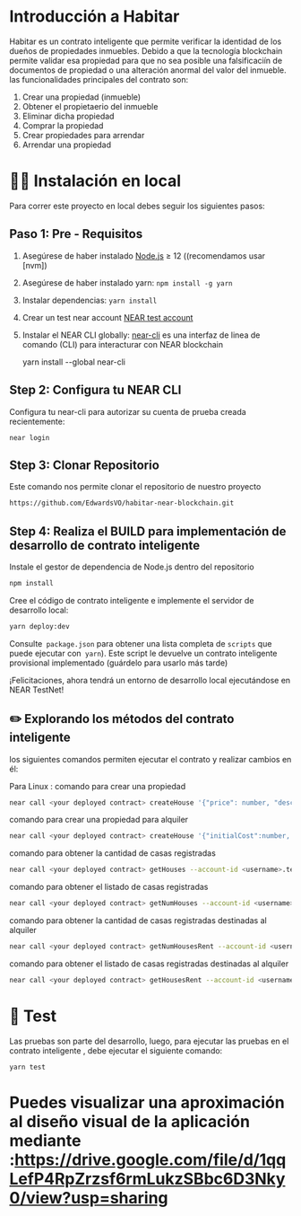 Introducción a Habitar
==================

Habitar es un contrato inteligente que permite verificar la identidad de los dueños de propiedades inmuebles. Debido a que la tecnología blockchain permite validar esa propiedad para que no sea posible una falsificaciín de documentos de propiedad o una alteración anormal del valor del inmueble. 
las funcionalidades principales del contrato son:

1. Crear una propiedad (inmueble)
2. Obtener el propietaerio del inmueble
3. Eliminar dicha propiedad
4. Comprar la propiedad
5. Crear propiedades para arrendar
6. Arrendar una propiedad

 


👨‍💻 Instalación en local
===========

Para correr este proyecto en local debes seguir los siguientes pasos:

Paso 1: Pre - Requisitos
------------------------------

1. Asegúrese de haber instalado [Node.js] ≥ 12 ((recomendamos usar [nvm])
2. Asegúrese de haber instalado yarn: `npm install -g yarn`
3. Instalar dependencias: `yarn install`
4. Crear un test near account [NEAR test account]
5. Instalar el NEAR CLI globally: [near-cli] es una interfaz de linea de comando (CLI) para interacturar con NEAR blockchain

    yarn install --global near-cli

Step 2: Configura tu NEAR CLI
-------------------------------

Configura tu near-cli para autorizar su cuenta de prueba creada recientemente:

    near login
    
Step 3: Clonar Repositorio
-------------------------------    

Este comando nos permite clonar el repositorio de nuestro proyecto 

```bash
https://github.com/EdwardsVO/habitar-near-blockchain.git
```


Step 4: Realiza el BUILD para implementación de desarrollo de contrato inteligente 
------------------------------------------------------------------------------------

Instale el gestor de dependencia de Node.js dentro del repositorio

```bash
npm install
```

Cree el código de contrato inteligente e implemente el servidor de desarrollo local: 
```bash
yarn deploy:dev
```
Consulte` package.json` para obtener una lista completa de `scripts` que puede ejecutar con` yarn`). Este script le devuelve un contrato inteligente provisional
implementado (guárdelo para
usarlo más tarde)


¡Felicitaciones, ahora tendrá un entorno de desarrollo local ejecutándose en NEAR TestNet!


✏️ Explorando los métodos del contrato inteligente 
--------------------------------------------
los siguientes comandos permiten ejecutar el contrato y realizar cambios en él:

Para Linux :
comando para crear una propiedad

```bash
near call <your deployed contract> createHouse '{"price": number, "description": string, "location": string, "rooms": number, "toilets": number, "size": number}' --account-id <username>.testnet --deposit amount
```

comando para crear una propiedad para alquiler

```bash
near call <your deployed contract> createHouse '{"initialCost":number, "price": number, "description": string, "location": string, "rooms": number, "toilets": number, "size": number}' --account-id <username>.testnet --deposit amount
```

comando para obtener la cantidad de casas registradas

```bash
near call <your deployed contract> getHouses --account-id <username>.testnet
```

comando para obtener el listado de casas registradas

```bash
near call <your deployed contract> getNumHouses --account-id <username>.testnet
```

comando para obtener la cantidad de casas registradas destinadas al alquiler

```bash
near call <your deployed contract> getNumHousesRent --account-id <username>.testnet
```

comando para obtener el listado de casas registradas destinadas al alquiler

```bash
near call <your deployed contract> getHousesRent --account-id <username>.testnet
```

🤖 Test 
==================

Las pruebas son parte del desarrollo, luego, para ejecutar las pruebas en el contrato inteligente , debe ejecutar el siguiente comando:

    yarn test

Puedes visualizar una aproximación al diseño visual de la aplicación mediante :https://drive.google.com/file/d/1qqLefP4RpZrzsf6rmLukzSBbc6D3Nky0/view?usp=sharing
==============================================

  [create-near-app]: https://github.com/near/create-near-app
  [Node.js]: https://nodejs.org/en/download/package-manager/
  [NEAR accounts]: https://docs.near.org/docs/concepts/account
  [NEAR Wallet]: https://wallet.testnet.near.org/
  [near-cli]: https://github.com/near/near-cli
  [NEAR test account]: https://docs.near.org/docs/develop/basics/create-account#creating-a-testnet-account
 
  

